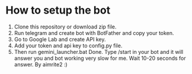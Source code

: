 # How to setup the bot
1. Clone this repository or download zip file.
2. Run telegram and create bot with BotFather and copy your token.
3. Go to Google Lab and create API key.
4. Add your token and api key to config.py file.
5. Then run gemini_launcher.bat
Done. Type /start in your bot and it will answer you and bot working very slow for me. Wait 10-20 seconds for answer.
By aimrite2 :)
